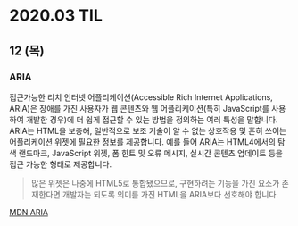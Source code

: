 # 2020.03 TIL
## 12 (목)
### ARIA
접근가능한 리치 인터넷 어플리케이션(Accessible Rich Internet Applications, ARIA)은 장애를 가진 사용자가 웹 콘텐츠와 웹 어플리케이션(특히 JavaScript를 사용하여 개발한 경우)에 더 쉽게 접근할 수 있는 방법을 정의하는 여러 특성을 말합니다.
ARIA는 HTML을 보충해, 일반적으로 보조 기술이 알 수 없는 상호작용 및 흔히 쓰이는 어플리케이션 위젯에 필요한 정보를 제공합니다. 예를 들어 ARIA는 HTML4에서의 탐색 랜드마크, JavaScript 위젯, 폼 힌트 및 오류 메시지, 실시간 콘텐츠 업데이트 등을 접근 가능한 형태로 제공합니다.
> 많은 위젯은 나중에 HTML5로 통합됐으므로, 구현하려는 기능을 가진 요소가 존재한다면 개발자는 되도록 의미를 가진 HTML을 ARIA보다 선호해야 합니다.  

[MDN ARIA](https://developer.mozilla.org/ko/docs/Web/Accessibility/ARIA)
